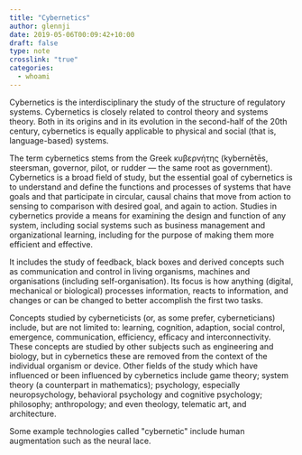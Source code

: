 ```yaml
---
title: "Cybernetics"
author: glennji
date: 2019-05-06T00:09:42+10:00
draft: false
type: note
crosslink: "true"
categories:
  - whoami
---
```

Cybernetics is the interdisciplinary the study of the structure of regulatory systems. Cybernetics is closely related to control theory and systems theory. Both in its origins and in its evolution in the second-half of the 20th century, cybernetics is equally applicable to physical and social (that is, language-based) systems.

The term cybernetics stems from the Greek κυβερνήτης (kybernētēs, steersman, governor, pilot, or rudder — the same root as government). Cybernetics is a broad field of study, but the essential goal of cybernetics is to understand and define the functions and processes of systems that have goals and that participate in circular, causal chains that move from action to sensing to comparison with desired goal, and again to action. Studies in cybernetics provide a means for examining the design and function of any system, including social systems such as business management and organizational learning, including for the purpose of making them more efficient and effective.

It includes the study of feedback, black boxes and derived concepts such as communication and control in living organisms, machines and organisations (including self-organisation). Its focus is how anything (digital, mechanical or biological) processes information, reacts to information, and changes or can be changed to better accomplish the first two tasks.

Concepts studied by cyberneticists (or, as some prefer, cyberneticians) include, but are not limited to: learning, cognition, adaption, social control, emergence, communication, efficiency, efficacy and interconnectivity. These concepts are studied by other subjects such as engineering and biology, but in cybernetics these are removed from the context of the individual organism or device. Other fields of the study which have influenced or been influenced by cybernetics include game theory; system theory (a counterpart in mathematics); psychology, especially neuropsychology, behavioral psychology and cognitive psychology; philosophy; anthropology; and even theology, telematic art, and architecture.

Some example technologies called "cybernetic" include human augmentation such as the neural lace.
